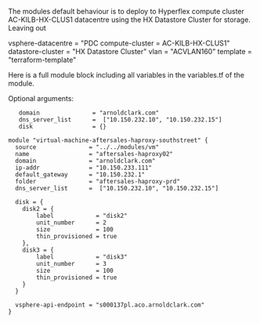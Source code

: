 The modules default behaviour is to deploy to Hyperflex compute cluster AC-KILB-HX-CLUS1 datacentre using the HX Datastore Cluster for storage. Leaving out 

vsphere-datacentre  = "PDC
compute-cluster     = AC-KILB-HX-CLUS1"
datastore-cluster   = "HX Datastore Cluster"
vlan                = "ACVLAN160"
template            = "terraform-template"

Here is a full module block including all variables in the variables.tf of the module. 

Optional arguments:

```
   domain               = "arnoldclark.com"
   dns_server_list      =  ["10.150.232.10", "10.150.232.15"]
   disk                 = {}
```

```
module "virtual-machine-aftersales-haproxy-southstreet" {
  source               = "../../modules/vm"
  name                 = "aftersales-haproxy02"
  domain               = "arnoldclark.com"
  ip-addr              = "10.150.233.111"
  default_gateway      = "10.150.232.1"
  folder               = "aftersales-haproxy-prd"
  dns_server_list      =  ["10.150.232.10", "10.150.232.15"]

  disk = {
    disk2 = {
        label            = "disk2"
        unit_number      = 2
        size             = 100
        thin_provisioned = true
    },
    disk3 = {
        label            = "disk3"
        unit_number      = 3
        size             = 100
        thin_provisioned = true
    }
  }

  vsphere-api-endpoint = "s000137pl.aco.arnoldclark.com"
}
```